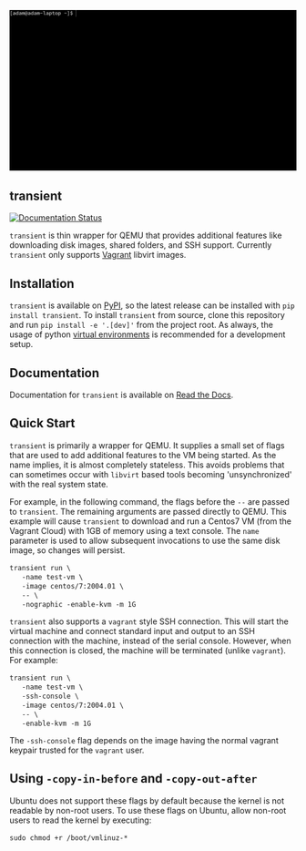 ![Demo Gif](docs/assets/demo.gif)

transient
---------

[![Documentation Status](https://readthedocs.org/projects/transient/badge/?version=latest)](https://transient.readthedocs.io/en/latest/?badge=latest)

`transient` is thin wrapper for QEMU that provides additional features like downloading
disk images, shared folders, and SSH support. Currently `transient` only supports
[Vagrant](https://www.vagrantup.com/) libvirt images.

Installation
------------

`transient` is available on [PyPI](https://pypi.org/project/transient/), so the latest
release can be installed with `pip install transient`. To install `transient` from
source, clone this repository and run `pip install -e '.[dev]'` from the project
root. As always, the usage of python [virtual environments](https://docs.python.org/3/tutorial/venv.html)
is recommended for a development setup.

Documentation
-------------

Documentation for `transient` is available on [Read the Docs](https://transient.readthedocs.io/en/latest/).

Quick Start
-----------

`transient` is primarily a wrapper for QEMU. It supplies a small set of flags that
are used to add additional features to the VM being started. As the name implies,
it is almost completely stateless. This avoids problems that can sometimes occur
with `libvirt` based tools becoming 'unsynchronized' with the real system state.

For example, in the following command, the flags before the `--` are passed to
`transient`. The remaining arguments are passed directly to QEMU. This example
will cause `transient` to download and run a Centos7 VM (from the Vagrant Cloud)
with 1GB of memory using a text console. The `name` parameter is used to allow
subsequent invocations to use the same disk image, so changes will persist.

```
transient run \
   -name test-vm \
   -image centos/7:2004.01 \
   -- \
   -nographic -enable-kvm -m 1G
```

`transient` also supports a `vagrant` style SSH connection. This will start the
virtual machine and connect standard input and output to an SSH connection
with the machine, instead of the serial console. However, when this connection
is closed, the machine will be terminated (unlike `vagrant`). For example:

```
transient run \
   -name test-vm \
   -ssh-console \
   -image centos/7:2004.01 \
   -- \
   -enable-kvm -m 1G
```

The `-ssh-console` flag depends on the image having the normal vagrant keypair
trusted for the `vagrant` user.

Using `-copy-in-before` and `-copy-out-after`
---------------------------------------------

Ubuntu does not support these flags by default because the kernel is not readable by non-root users.
To use these flags on Ubuntu, allow non-root users to read the kernel by executing:

```
sudo chmod +r /boot/vmlinuz-*
```
